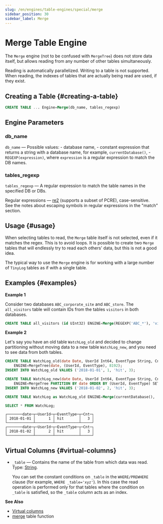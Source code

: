 ```yaml
---
slug: /en/engines/table-engines/special/merge
sidebar_position: 30
sidebar_label: Merge
---
```


# Merge Table Engine

The `Merge` engine (not to be confused with `MergeTree`) does not store data itself, but allows reading from any number of other tables simultaneously.

Reading is automatically parallelized. Writing to a table is not supported. When reading, the indexes of tables that are actually being read are used, if they exist.

## Creating a Table {#creating-a-table}

``` sql
CREATE TABLE ... Engine=Merge(db_name, tables_regexp)
```

## Engine Parameters

### db_name

`db_name` — Possible values:
    - database name,
    - constant expression that returns a string with a database name, for example, `currentDatabase()`,
    - `REGEXP(expression)`, where `expression` is a regular expression to match the DB names.

### tables_regexp

`tables_regexp` — A regular expression to match the table names in the specified DB or DBs.

Regular expressions — [re2](https://github.com/google/re2) (supports a subset of PCRE), case-sensitive.
See the notes about escaping symbols in regular expressions in the "match" section.

## Usage {#usage}

When selecting tables to read, the `Merge` table itself is not selected, even if it matches the regex. This is to avoid loops.
It is possible to create two `Merge` tables that will endlessly try to read each others' data, but this is not a good idea.

The typical way to use the `Merge` engine is for working with a large number of `TinyLog` tables as if with a single table.

## Examples {#examples}

**Example 1**

Consider two databases `ABC_corporate_site` and `ABC_store`. The `all_visitors` table will contain IDs from the tables `visitors` in both databases.

``` sql
CREATE TABLE all_visitors (id UInt32) ENGINE=Merge(REGEXP('ABC_*'), 'visitors');
```

**Example 2**

Let's say you have an old table `WatchLog_old` and decided to change partitioning without moving data to a new table `WatchLog_new`, and you need to see data from both tables.

``` sql
CREATE TABLE WatchLog_old(date Date, UserId Int64, EventType String, Cnt UInt64)
    ENGINE=MergeTree(date, (UserId, EventType), 8192);
INSERT INTO WatchLog_old VALUES ('2018-01-01', 1, 'hit', 3);

CREATE TABLE WatchLog_new(date Date, UserId Int64, EventType String, Cnt UInt64)
    ENGINE=MergeTree PARTITION BY date ORDER BY (UserId, EventType) SETTINGS index_granularity=8192;
INSERT INTO WatchLog_new VALUES ('2018-01-02', 2, 'hit', 3);

CREATE TABLE WatchLog as WatchLog_old ENGINE=Merge(currentDatabase(), '^WatchLog');

SELECT * FROM WatchLog;
```

``` text
┌───────date─┬─UserId─┬─EventType─┬─Cnt─┐
│ 2018-01-01 │      1 │ hit       │   3 │
└────────────┴────────┴───────────┴─────┘
┌───────date─┬─UserId─┬─EventType─┬─Cnt─┐
│ 2018-01-02 │      2 │ hit       │   3 │
└────────────┴────────┴───────────┴─────┘
```

## Virtual Columns {#virtual-columns}

-   `_table` — Contains the name of the table from which data was read. Type: [String](../../../sql-reference/data-types/string.md).

    You can set the constant conditions on `_table` in the `WHERE/PREWHERE` clause (for example, `WHERE _table='xyz'`). In this case the read operation is performed only for that tables where the condition on `_table` is satisfied, so the `_table` column acts as an index.

**See Also**

-   [Virtual columns](../../../engines/table-engines/special/index.md#table_engines-virtual_columns)
-   [merge](../../../sql-reference/table-functions/merge.md) table function

